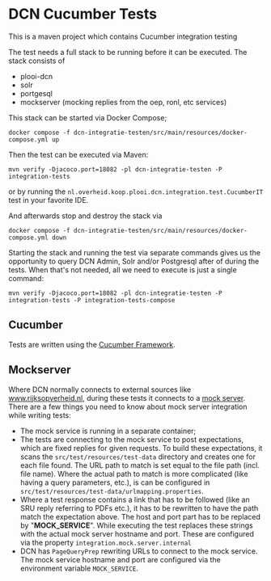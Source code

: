 
# DCN Cucumber Tests

This is a maven project which contains Cucumber integration testing

The test needs a full stack to be running before it can be executed. The stack consists of
 * plooi-dcn
 * solr
 * portgesql
 * mockserver (mocking replies from the oep, ronl, etc services)

This stack can be started via Docker Compose;

    docker compose -f dcn-integratie-testen/src/main/resources/docker-compose.yml up

Then the test can be executed via Maven:

    mvn verify -Djacoco.port=18082 -pl dcn-integratie-testen -P integration-tests

or by running the `nl.overheid.koop.plooi.dcn.integration.test.CucumberIT` test in your
favorite IDE.

And afterwards stop and destroy the stack via

    docker compose -f dcn-integratie-testen/src/main/resources/docker-compose.yml down

Starting the stack and running the test via separate commands gives us the opportunity to
query DCN Admin, Solr and/or Postgresql after of during the tests.
When that's not needed, all we need to execute is just a single command:

    mvn verify -Djacoco.port=18082 -pl dcn-integratie-testen -P integration-tests -P integration-tests-compose

## Cucumber

Tests are written using the [Cucumber Framework](https://cucumber.io/docs/installation/java/).

## Mockserver

Where DCN normally connects to external sources like www.rijksopverheid.nl, during these tests it
connects to a [mock server](https://www.mock-server.com). There are a few things you need to know
about mock server integration while writing tests:
 * The mock service is running in a separate container;
 * The tests are connecting to the mock service to post expectations, which are fixed replies for
   given requests. To build these expectations, it scans the `src/test/resources/test-data`
   directory and creates one for each file found. The URL path to match is set equal to the file
   path (incl. file name). Where the actual path to match is more complicated (like having a query
   parameters, etc.), is can be configured in
   `src/test/resources/test-data/urlmapping.properties`.
 * Where a test response contains a link that has to be followed (like an SRU reply referring to
   PDFs etc.), it has to be rewritten to have the path match the expectation above. The host and
   port part has to be replaced by "__MOCK_SERVICE__". While executing the test replaces these
   strings with the actual mock server hostname and port. These are configured via the property
   `integration.mock.server.internal`
 * DCN has `PageQueryPrep` rewriting URLs to connect to the mock service. The mock service
   hostname and port are configured via the environment variable `MOCK_SERVICE`.
